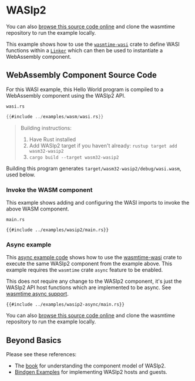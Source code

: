 # WASIp2

You can also [browse this source code online][code] and clone the wasmtime
repository to run the example locally.

[code]: https://github.com/bytecodealliance/wasmtime/blob/main/examples/wasip2/main.rs

This example shows how to use the [`wasmtime-wasi`] crate to define WASI
functions within a [`Linker`] which can then be used to instantiate a
WebAssembly component.

[`wasmtime-wasi`]: https://crates.io/crates/wasmtime-wasi
[`Linker`]: https://docs.rs/wasmtime/*/wasmtime/struct.Linker.html

## WebAssembly Component Source Code

For this WASI example, this Hello World program is compiled to a WebAssembly component using the WASIp2 API.

`wasi.rs`
```rust
{{#include ../examples/wasm/wasi.rs}}
```

> Building instructions:
> 1. Have Rust installed
> 2. Add WASIp2 target if you haven't already: `rustup target add wasm32-wasip2`
> 3. `cargo build --target wasm32-wasip2`

Building this program generates `target/wasm32-wasip2/debug/wasi.wasm`, used below.

### Invoke the WASM component

This example shows adding and configuring the WASI imports to invoke the above WASM component.

`main.rs`
```rust,ignore
{{#include ../examples/wasip2/main.rs}}
```

### Async example

This [async example code][code2] shows how to use the [wasmtime-wasi][`wasmtime-wasi`] crate to
execute the same WASIp2 component from the example above. This example requires the `wasmtime` crate `async` feature to be enabled.

This does not require any change to the WASIp2 component, it's just the WASIp2 API host functions which are implemented to be async. See [wasmtime async support](https://docs.wasmtime.dev/api/wasmtime/struct.Config.html#method.async_support).

[code2]: https://github.com/bytecodealliance/wasmtime/blob/main/examples/wasip2-async/main.rs
[`wasmtime-wasi`]: https://docs.rs/wasmtime-wasi/*/wasmtime_wasi/preview2/index.html

```rust,ignore
{{#include ../examples/wasip2-async/main.rs}}
```

You can also [browse this source code online][code2] and clone the wasmtime
repository to run the example locally.

## Beyond Basics

Please see these references:
* The [book](https://component-model.bytecodealliance.org) for understanding the component model of WASIp2.
* [Bindgen Examples](https://docs.rs/wasmtime/latest/wasmtime/component/bindgen_examples/index.html) for implementing WASIp2 hosts and guests.
